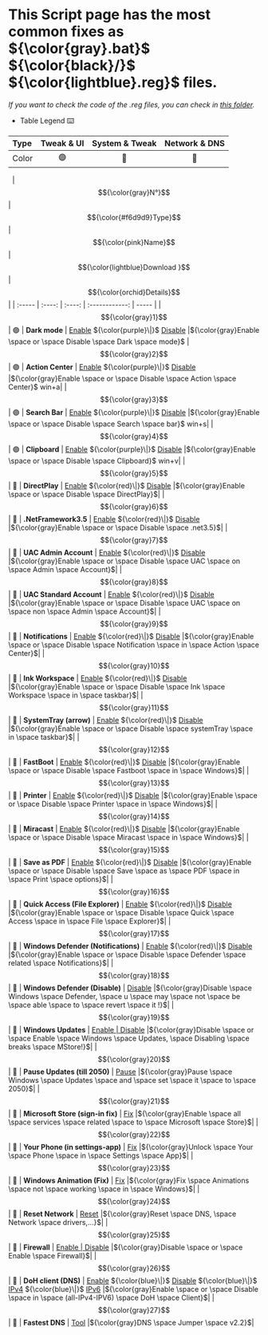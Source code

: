 # This Script page has the most common fixes as ${\color{gray}.bat}$ ${\color{black}/}$ ${\color{lightblue}.reg}$ files.

*If you want to check the code of the .reg files, you can check in [this folder](https://github.com/AzhamProdLive/WPC-Useful-Box/tree/main/Scripts/Files).*

* Table Legend ⌨️

| Type | Tweak & UI | System & Tweak | Network & DNS |
| :--- | :---:      |  :---:         |    :---:      |
| Color | 🟣 | 🔴 | 🔵 |

 
| $${\color{gray}N°}$$ | $${\color{#f6d9d9}Type}$$  | $${\color{pink}Name}$$ | $${\color{lightblue}Download     }$$                                                                                                                                                                                                                          | $${\color{orchid}Details}$$ |
| :-----                 |     :----:                  |                  :----: |           :------------:                                                                                                                                                                                                                                         | -----                         |
| $${\color{gray}1}$$  | 🟣                         | **Dark mode**        | [Enable](https://cdn.discordapp.com/attachments/1171553297442812005/1171556067503779911/Dark_mode_ON.reg) ${\color{purple}\|}$ [Disable](https://cdn.discordapp.com/attachments/1171553297442812005/1171556081516957758/DarkMode_OFF.reg)                  |${\color{gray}Enable \space or \space Disable \space Dark \space mode}$ 
| $${\color{gray}2}$$  | 🟣                         | **Action Center**    | [Enable](https://cdn.discordapp.com/attachments/1171553297442812005/1171555862406508604/enable_action_center.reg) ${\color{purple}\|}$ [Disable](https://cdn.discordapp.com/attachments/1171553297442812005/1171559638093791354/Disable_action_center.reg) |${\color{gray}Enable \space or \space Disable \space Action \space Center}$  win+a|
| $${\color{gray}3}$$  | 🟣                         | **Search Bar**        | [Enable](https://cdn.discordapp.com/attachments/1171553297442812005/1171557885352886342/Search_bar_ON.reg) ${\color{purple}\|}$ [Disable](https://cdn.discordapp.com/attachments/1171553297442812005/1171557866222653450/Search_bar_off.reg)              |${\color{gray}Enable \space or \space Disable \space Search \space bar}$  win+s|
| $${\color{gray}4}$$  | 🟣                         | **Clipboard**         | [Enable](https://cdn.discordapp.com/attachments/1171553297442812005/1171822368780460042/Clipboard_Enable.reg) ${\color{purple}\|}$ [Disable](https://cdn.discordapp.com/attachments/1171553297442812005/1171822387818414110/Clipboard_disable.reg)        |${\color{gray}Enable \space or \space Disable \space Clipboard}$  win+v|
| $${\color{gray}5}$$  | 🔴                         | **DirectPlay**         | [Enable](https://cdn.discordapp.com/attachments/1171553297442812005/1171556102266163200/Direct_play.bat) ${\color{red}\|}$ [Disable](https://cdn.discordapp.com/attachments/1171553297442812005/1171560919743078420/Direct_play_Off.bat)        |${\color{gray}Enable \space or \space Disable \space DirectPlay}$|
| $${\color{gray}6}$$  | 🔴                         | **.NetFramework3.5**   | [Enable](https://cdn.discordapp.com/attachments/1171553297442812005/1171557354735669248/net_3.5.bat) ${\color{red}\|}$ [Disable](https://cdn.discordapp.com/attachments/1171553297442812005/1171562296418500738/net_3.5_OFF.bat)        |${\color{gray}Enable \space or \space Disable \space .net3.5}$|
| $${\color{gray}7}$$  | 🔴                         | **UAC Admin Account**  | [Enable](https://cdn.discordapp.com/attachments/1171553297442812005/1171576836581511178/UAC_on_admin_acc.reg) ${\color{red}\|}$ [Disable](https://cdn.discordapp.com/attachments/1171553297442812005/1171576847478308925/UAC_off_admin_acc.reg)        |${\color{gray}Enable \space or \space Disable \space UAC \space on \space Admin \space Account}$|
| $${\color{gray}8}$$  | 🔴                         | **UAC Standard Account**   | [Enable](https://cdn.discordapp.com/attachments/1171553297442812005/1171576571748962354/UAC_on.reg) ${\color{red}\|}$ [Disable](https://cdn.discordapp.com/attachments/1171553297442812005/1171576803807203359/UAC_off.reg)        |${\color{gray}Enable \space or \space Disable \space UAC \space on \space non \space Admin \space Account}$|
| $${\color{gray}9}$$  | 🔴                         | **Notifications**   | [Enable](https://cdn.discordapp.com/attachments/1171553297442812005/1172223209123369100/Enable_Notification.reg) ${\color{red}\|}$ [Disable](https://cdn.discordapp.com/attachments/1171553297442812005/1172222936749453312/Disable_Notification.reg)        |${\color{gray}Enable \space or \space Disable \space Notification \space in \space Action \space Center}$|
| $${\color{gray}10}$$  | 🔴                         | **Ink Workspace**   | [Enable](https://cdn.discordapp.com/attachments/1171553297442812005/1172226943249301544/Enabl_ink_workspace.reg) ${\color{red}\|}$ [Disable](https://cdn.discordapp.com/attachments/1171553297442812005/1172227132546629663/Disable_ink_workspace.reg)        |${\color{gray}Enable \space or \space Disable \space Ink \space Workspace \space in \space taskbar}$|
| $${\color{gray}11}$$  | 🔴                         | **SystemTray (arrow)**   | [Enable](https://cdn.discordapp.com/attachments/1171553297442812005/1172227013159944212/enable_arrow.reg) ${\color{red}\|}$ [Disable](https://cdn.discordapp.com/attachments/1171553297442812005/1172227322208866334/disable_arrow.reg)        |${\color{gray}Enable \space or \space Disable \space systemTray \space in \space taskbar}$|
| $${\color{gray}12}$$  | 🔴                         | **FastBoot**   | [Enable](https://cdn.discordapp.com/attachments/1171553297442812005/1171556411621261419/Fastboot_ON.reg) ${\color{red}\|}$ [Disable](https://cdn.discordapp.com/attachments/1171553297442812005/1171561484581609662/Fastboot_OFF.reg)        |${\color{gray}Enable \space or \space Disable \space Fastboot \space in \space Windows}$|
| $${\color{gray}13}$$  | 🔴                         | **Printer**   | [Enable](https://cdn.discordapp.com/attachments/1171553297442812005/1171557540237168742/Printer_fix.bat) ${\color{red}\|}$ [Disable](https://cdn.discordapp.com/attachments/1171553297442812005/1171564515033350214/Printer_OFF.bat)        |${\color{gray}Enable \space or \space Disable \space Printer \space in \space Windows}$|
| $${\color{gray}14}$$  | 🔴                         | **Miracast**   | [Enable](https://cdn.discordapp.com/attachments/1171553297442812005/1171557210048966776/Miracast_ON.reg) ${\color{red}\|}$ [Disable](https://cdn.discordapp.com/attachments/1171553297442812005/1171563269576724561/Miracast_OFF.reg)        |${\color{gray}Enable \space or \space Disable \space Miracast \space in \space Windows}$|
| $${\color{gray}15}$$  | 🔴                         | **Save as PDF**   | [Enable](https://cdn.discordapp.com/attachments/1171553297442812005/1171557777806741576/Save_as_pdf_fix2.bat) ${\color{red}\|}$ [Disable](https://cdn.discordapp.com/attachments/1171553297442812005/1171565055452659832/Save_as_pdf_OFF.bat)        |${\color{gray}Enable \space or \space Disable \space Save \space as \space PDF \space in \space Print \space options}$|
| $${\color{gray}16}$$  | 🔴                         | **Quick Access (File Explorer)**   | [Enable](https://cdn.discordapp.com/attachments/1171553297442812005/1171558643821445130/Add_Quick_access_to_navigation_pane.reg) ${\color{red}\|}$ [Disable](https://cdn.discordapp.com/attachments/1171553297442812005/1171575617003729057/Remove_Quick_access_to_navigation_pane.reg)        |${\color{gray}Enable \space or \space Disable \space Quick \space Access \space in \space File \space Explorer}$|
| $${\color{gray}17}$$  | 🔴                         | **Windows Defender (Notifications)**   | [Enable](https://cdn.discordapp.com/attachments/1171553297442812005/1172218747344392224/Enable_windows_defender_notification.reg) ${\color{red}\|}$ [Disable](https://cdn.discordapp.com/attachments/1171553297442812005/1172218729673785364/Disable_windows_defender_notifications.reg)        |${\color{gray}Enable \space or \space Disable \space Defender \space related \space Notifications}$|
| $${\color{gray}18}$$  | 🔴                         | **Windows Defender (Disable)**   | [Disable](https://cdn.discordapp.com/attachments/1171553297442812005/1172224628249342074/Defender_disable.reg)        |${\color{gray}Disable \space Windows \space Defender, \space u \space may \space not \space be \space able \space to \space revert \space it !}$|
| $${\color{gray}19}$$  | 🔴                         | **Windows Updates**   | [Enable \| Disable](https://cdn.discordapp.com/attachments/1171553297442812005/1172228893277704222/disable_or_enable_Windows_10_update.bat)        |${\color{gray}Disable \space or \space Enable \space Windows \space Updates, \space Disabling \space breaks \space MStore!}$|
| $${\color{gray}20}$$  | 🔴                         | **Pause Updates (till 2050)**   | [Pause](https://cdn.discordapp.com/attachments/1171553297442812005/1171557442988023939/Pause_update_till_2050.bat)        |${\color{gray}Pause \space Windows \space Updates \space and \space set \space it \space to \space 2050}$|
| $${\color{gray}21}$$  | 🔴                         | **Microsoft Store (sign-in fix)**   | [Fix](https://cdn.discordapp.com/attachments/1171553297442812005/1171558133865390100/Sign_in_fix.bat) |${\color{gray}Enable \space all \space services \space related \space to \space Microsoft \space Store}$|
| $${\color{gray}22}$$  | 🔴                         | **Your Phone (in settings-app)**   | [Fix](https://cdn.discordapp.com/attachments/1171553297442812005/1171558357644103721/Your_phone_unlock_settings.reg)        |${\color{gray}Unlock \space Your \space Phone \space in \space Settings \space App}$|
| $${\color{gray}23}$$  | 🔴                         | **Windows Animation (Fix)**   | [Fix](https://cdn.discordapp.com/attachments/1171553297442812005/1172225949987778641/Enable_animation.bat)       |${\color{gray}Fix \space Animations \space not \space working \space in \space Windows}$|
| $${\color{gray}24}$$  | 🔵                         | **Reset Network**   | [Reset](https://cdn.discordapp.com/attachments/1171553297442812005/1171557379033280574/Network_reset.bat)       |${\color{gray}Reset \space DNS, \space Network \space drivers,...}$|
| $${\color{gray}25}$$  | 🔵                         | **Firewall**   | [Enable \| Disable](https://cdn.discordapp.com/attachments/1171553297442812005/1171556746301550642/FIREWALL.bat)       |${\color{gray}Disable \space or \space Enable \space Firewall}$|
| $${\color{gray}26}$$  | 🔵                         | **DoH client (DNS)**   | [Enable](https://cdn.discordapp.com/attachments/1171553297442812005/1171582478515982397/Enable_DOH_DNS.reg) ${\color{blue}\|}$ [Disable](https://cdn.discordapp.com/attachments/1171553297442812005/1171582489832202322/Disable_DOH_DNS.reg) ${\color{blue}\|}$ [IPv4](https://cdn.discordapp.com/attachments/1171553297442812005/1171585559853019156/Enable-Disable_Doh_IPv4.bat) ${\color{blue}\|}$ [IPv6](https://cdn.discordapp.com/attachments/1171553297442812005/1171585570829508638/Enable-Disable_Doh_IPv6.bat)       |${\color{gray}Enable \space or \space Disable \space in \space (all-IPv4-IPV6) \space DoH \space Client}$|
| $${\color{gray}27}$$  | 🔵                         | **Fastest DNS**   | [Tool](https://cdn.discordapp.com/attachments/1171553297442812005/1171591068119224410/DnsJumper.zip)       |${\color{gray}DNS \space Jumper \space v2.2}$|
